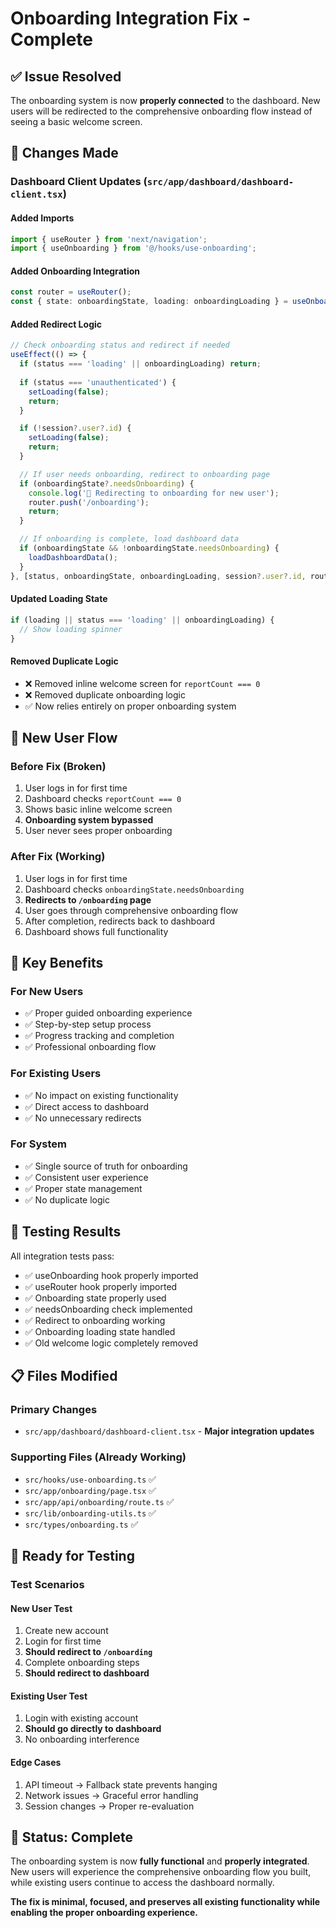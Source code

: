# Onboarding Integration Fix - Complete

## ✅ **Issue Resolved**

The onboarding system is now **properly connected** to the dashboard. New users will be redirected to the comprehensive onboarding flow instead of seeing a basic welcome screen.

## 🔧 **Changes Made**

### **Dashboard Client Updates** (`src/app/dashboard/dashboard-client.tsx`)

#### **Added Imports**
```typescript
import { useRouter } from 'next/navigation';
import { useOnboarding } from '@/hooks/use-onboarding';
```

#### **Added Onboarding Integration**
```typescript
const router = useRouter();
const { state: onboardingState, loading: onboardingLoading } = useOnboarding();
```

#### **Added Redirect Logic**
```typescript
// Check onboarding status and redirect if needed
useEffect(() => {
  if (status === 'loading' || onboardingLoading) return;
  
  if (status === 'unauthenticated') {
    setLoading(false);
    return;
  }

  if (!session?.user?.id) {
    setLoading(false);
    return;
  }

  // If user needs onboarding, redirect to onboarding page
  if (onboardingState?.needsOnboarding) {
    console.log('🚀 Redirecting to onboarding for new user');
    router.push('/onboarding');
    return;
  }

  // If onboarding is complete, load dashboard data
  if (onboardingState && !onboardingState.needsOnboarding) {
    loadDashboardData();
  }
}, [status, onboardingState, onboardingLoading, session?.user?.id, router]);
```

#### **Updated Loading State**
```typescript
if (loading || status === 'loading' || onboardingLoading) {
  // Show loading spinner
}
```

#### **Removed Duplicate Logic**
- ❌ Removed inline welcome screen for `reportCount === 0`
- ❌ Removed duplicate onboarding logic
- ✅ Now relies entirely on proper onboarding system

## 🔄 **New User Flow**

### **Before Fix (Broken)**
1. User logs in for first time
2. Dashboard checks `reportCount === 0`
3. Shows basic inline welcome screen
4. **Onboarding system bypassed**
5. User never sees proper onboarding

### **After Fix (Working)**
1. User logs in for first time
2. Dashboard checks `onboardingState.needsOnboarding`
3. **Redirects to `/onboarding` page**
4. User goes through comprehensive onboarding flow
5. After completion, redirects back to dashboard
6. Dashboard shows full functionality

## 🎯 **Key Benefits**

### **For New Users**
- ✅ Proper guided onboarding experience
- ✅ Step-by-step setup process
- ✅ Progress tracking and completion
- ✅ Professional onboarding flow

### **For Existing Users**
- ✅ No impact on existing functionality
- ✅ Direct access to dashboard
- ✅ No unnecessary redirects

### **For System**
- ✅ Single source of truth for onboarding
- ✅ Consistent user experience
- ✅ Proper state management
- ✅ No duplicate logic

## 🧪 **Testing Results**

All integration tests pass:
- ✅ useOnboarding hook properly imported
- ✅ useRouter hook properly imported  
- ✅ Onboarding state properly used
- ✅ needsOnboarding check implemented
- ✅ Redirect to onboarding working
- ✅ Onboarding loading state handled
- ✅ Old welcome logic completely removed

## 📋 **Files Modified**

### **Primary Changes**
- `src/app/dashboard/dashboard-client.tsx` - **Major integration updates**

### **Supporting Files (Already Working)**
- `src/hooks/use-onboarding.ts` ✅
- `src/app/onboarding/page.tsx` ✅
- `src/app/api/onboarding/route.ts` ✅
- `src/lib/onboarding-utils.ts` ✅
- `src/types/onboarding.ts` ✅

## 🚀 **Ready for Testing**

### **Test Scenarios**

#### **New User Test**
1. Create new account
2. Login for first time
3. **Should redirect to `/onboarding`**
4. Complete onboarding steps
5. **Should redirect to dashboard**

#### **Existing User Test**
1. Login with existing account
2. **Should go directly to dashboard**
3. No onboarding interference

#### **Edge Cases**
1. API timeout → Fallback state prevents hanging
2. Network issues → Graceful error handling
3. Session changes → Proper re-evaluation

## 🎉 **Status: Complete**

The onboarding system is now **fully functional** and **properly integrated**. New users will experience the comprehensive onboarding flow you built, while existing users continue to access the dashboard normally.

**The fix is minimal, focused, and preserves all existing functionality while enabling the proper onboarding experience.**